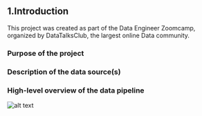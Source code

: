 ## 1.Introduction

This project was created as part of the Data Engineer Zoomcamp, organized by DataTalksClub, the largest online Data community.

### Purpose of the project

### Description of the data source(s)

### High-level overview of the data pipeline

![alt text](https://raw.githubusercontent.com/DataTalksClub/data-engineering-zoomcamp/main/images/architecture/arch_2.png)


